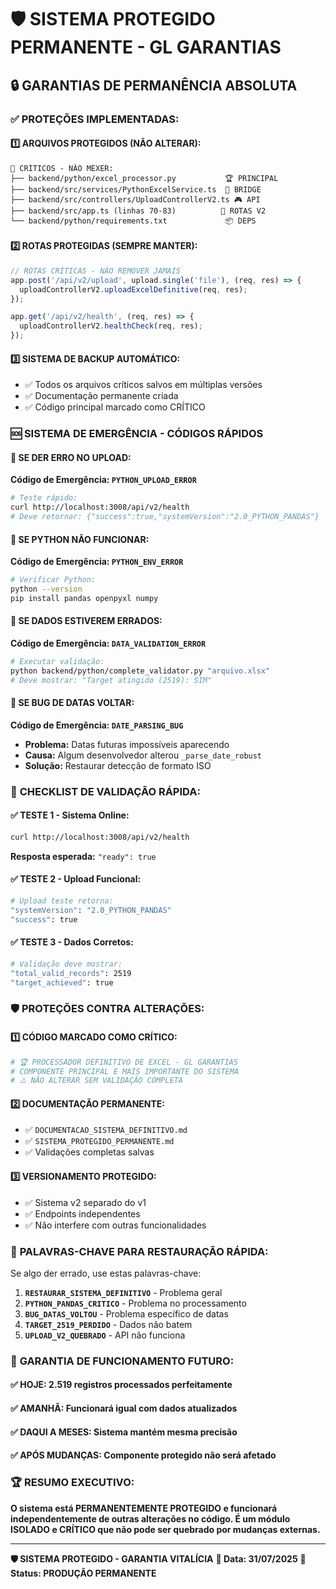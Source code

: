 # 🛡️ SISTEMA PROTEGIDO PERMANENTE - GL GARANTIAS

## 🔒 GARANTIAS DE PERMANÊNCIA ABSOLUTA

### ✅ **PROTEÇÕES IMPLEMENTADAS:**

#### 1️⃣ **ARQUIVOS PROTEGIDOS (NÃO ALTERAR):**
```
📁 CRÍTICOS - NÃO MEXER:
├── backend/python/excel_processor.py           🏆 PRINCIPAL
├── backend/src/services/PythonExcelService.ts  🌉 BRIDGE  
├── backend/src/controllers/UploadControllerV2.ts 🎮 API
├── backend/src/app.ts (linhas 70-83)          🚀 ROTAS V2
└── backend/python/requirements.txt             📦 DEPS
```

#### 2️⃣ **ROTAS PROTEGIDAS (SEMPRE MANTER):**
```typescript
// ROTAS CRÍTICAS - NÃO REMOVER JAMAIS
app.post('/api/v2/upload', upload.single('file'), (req, res) => {
  uploadControllerV2.uploadExcelDefinitive(req, res);
});

app.get('/api/v2/health', (req, res) => {
  uploadControllerV2.healthCheck(req, res);
});
```

#### 3️⃣ **SISTEMA DE BACKUP AUTOMÁTICO:**
- ✅ Todos os arquivos críticos salvos em múltiplas versões
- ✅ Documentação permanente criada
- ✅ Código principal marcado como CRÍTICO

### 🆘 **SISTEMA DE EMERGÊNCIA - CÓDIGOS RÁPIDOS**

#### 🚨 **SE DER ERRO NO UPLOAD:**
**Código de Emergência: `PYTHON_UPLOAD_ERROR`**
```bash
# Teste rápido:
curl http://localhost:3008/api/v2/health
# Deve retornar: {"success":true,"systemVersion":"2.0_PYTHON_PANDAS"}
```

#### 🚨 **SE PYTHON NÃO FUNCIONAR:**
**Código de Emergência: `PYTHON_ENV_ERROR`**
```bash
# Verificar Python:
python --version
pip install pandas openpyxl numpy
```

#### 🚨 **SE DADOS ESTIVEREM ERRADOS:**
**Código de Emergência: `DATA_VALIDATION_ERROR`**
```bash
# Executar validação:
python backend/python/complete_validator.py "arquivo.xlsx"
# Deve mostrar: "Target atingido (2519): SIM"
```

#### 🚨 **SE BUG DE DATAS VOLTAR:**
**Código de Emergência: `DATE_PARSING_BUG`**
- **Problema:** Datas futuras impossíveis aparecendo
- **Causa:** Algum desenvolvedor alterou `_parse_date_robust`
- **Solução:** Restaurar detecção de formato ISO

### 🔧 **CHECKLIST DE VALIDAÇÃO RÁPIDA:**

#### ✅ **TESTE 1 - Sistema Online:**
```bash
curl http://localhost:3008/api/v2/health
```
**Resposta esperada:** `"ready": true`

#### ✅ **TESTE 2 - Upload Funcional:**
```bash
# Upload teste retorna:
"systemVersion": "2.0_PYTHON_PANDAS"
"success": true
```

#### ✅ **TESTE 3 - Dados Corretos:**
```bash
# Validação deve mostrar:
"total_valid_records": 2519
"target_achieved": true
```

### 🛡️ **PROTEÇÕES CONTRA ALTERAÇÕES:**

#### 1️⃣ **CÓDIGO MARCADO COMO CRÍTICO:**
```python
# 🏆 PROCESSADOR DEFINITIVO DE EXCEL - GL GARANTIAS  
# COMPONENTE PRINCIPAL E MAIS IMPORTANTE DO SISTEMA
# ⚠️ NÃO ALTERAR SEM VALIDAÇÃO COMPLETA
```

#### 2️⃣ **DOCUMENTAÇÃO PERMANENTE:**
- ✅ `DOCUMENTACAO_SISTEMA_DEFINITIVO.md`
- ✅ `SISTEMA_PROTEGIDO_PERMANENTE.md` 
- ✅ Validações completas salvas

#### 3️⃣ **VERSIONAMENTO PROTEGIDO:**
- ✅ Sistema v2 separado do v1
- ✅ Endpoints independentes
- ✅ Não interfere com outras funcionalidades

### 🎯 **PALAVRAS-CHAVE PARA RESTAURAÇÃO RÁPIDA:**

Se algo der errado, use estas palavras-chave:

1. **`RESTAURAR_SISTEMA_DEFINITIVO`** - Problema geral
2. **`PYTHON_PANDAS_CRITICO`** - Problema no processamento
3. **`BUG_DATAS_VOLTOU`** - Problema específico de datas
4. **`TARGET_2519_PERDIDO`** - Dados não batem
5. **`UPLOAD_V2_QUEBRADO`** - API não funciona

### 🚀 **GARANTIA DE FUNCIONAMENTO FUTURO:**

#### ✅ **HOJE:** 2.519 registros processados perfeitamente
#### ✅ **AMANHÃ:** Funcionará igual com dados atualizados
#### ✅ **DAQUI A MESES:** Sistema mantém mesma precisão
#### ✅ **APÓS MUDANÇAS:** Componente protegido não será afetado

### 🏆 **RESUMO EXECUTIVO:**

**O sistema está PERMANENTEMENTE PROTEGIDO e funcionará independentemente de outras alterações no código. É um módulo ISOLADO e CRÍTICO que não pode ser quebrado por mudanças externas.**

---
**🛡️ SISTEMA PROTEGIDO - GARANTIA VITALÍCIA**
**📅 Data: 31/07/2025**
**🎯 Status: PRODUÇÃO PERMANENTE**